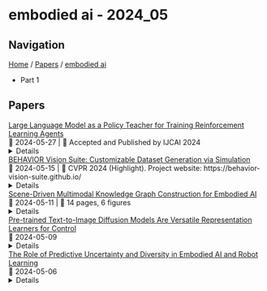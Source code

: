 # embodied ai - 2024_05

## Navigation

[Home](https://arxcompass.github.io) / [Papers](https://arxcompass.github.io/papers) / [embodied ai](https://arxcompass.github.io/papers/embodied_ai)

- Part 1

## Papers

<div class="paper-card">
    <div class="paper-title"><a href="http://arxiv.org/abs/2311.13373v6">Large Language Model as a Policy Teacher for Training Reinforcement Learning Agents</a></div>
    <div class="paper-meta">
      📅 2024-05-27
      | 💬 Accepted and Published by IJCAI 2024
    </div>
    <details class="paper-abstract">
      Recent studies have uncovered the potential of Large Language Models (LLMs) in addressing complex sequential decision-making tasks through the provision of high-level instructions. However, LLM-based agents lack specialization in tackling specific target problems, particularly in real-time dynamic environments. Additionally, deploying an LLM-based agent in practical scenarios can be both costly and time-consuming. On the other hand, reinforcement learning (RL) approaches train agents that specialize in the target task but often suffer from low sampling efficiency and high exploration costs. In this paper, we introduce a novel framework that addresses these challenges by training a smaller, specialized student RL agent using instructions from an LLM-based teacher agent. By incorporating the guidance from the teacher agent, the student agent can distill the prior knowledge of the LLM into its own model. Consequently, the student agent can be trained with significantly less data. Moreover, through further training with environment feedback, the student agent surpasses the capabilities of its teacher for completing the target task. We conducted experiments on challenging MiniGrid and Habitat environments, specifically designed for embodied AI research, to evaluate the effectiveness of our framework. The results clearly demonstrate that our approach achieves superior performance compared to strong baseline methods. Our code is available at https://github.com/ZJLAB-AMMI/LLM4Teach.
    </details>
</div>
<div class="paper-card">
    <div class="paper-title"><a href="http://arxiv.org/abs/2405.09546v1">BEHAVIOR Vision Suite: Customizable Dataset Generation via Simulation</a></div>
    <div class="paper-meta">
      📅 2024-05-15
      | 💬 CVPR 2024 (Highlight). Project website: https://behavior-vision-suite.github.io/
    </div>
    <details class="paper-abstract">
      The systematic evaluation and understanding of computer vision models under varying conditions require large amounts of data with comprehensive and customized labels, which real-world vision datasets rarely satisfy. While current synthetic data generators offer a promising alternative, particularly for embodied AI tasks, they often fall short for computer vision tasks due to low asset and rendering quality, limited diversity, and unrealistic physical properties. We introduce the BEHAVIOR Vision Suite (BVS), a set of tools and assets to generate fully customized synthetic data for systematic evaluation of computer vision models, based on the newly developed embodied AI benchmark, BEHAVIOR-1K. BVS supports a large number of adjustable parameters at the scene level (e.g., lighting, object placement), the object level (e.g., joint configuration, attributes such as "filled" and "folded"), and the camera level (e.g., field of view, focal length). Researchers can arbitrarily vary these parameters during data generation to perform controlled experiments. We showcase three example application scenarios: systematically evaluating the robustness of models across different continuous axes of domain shift, evaluating scene understanding models on the same set of images, and training and evaluating simulation-to-real transfer for a novel vision task: unary and binary state prediction. Project website: https://behavior-vision-suite.github.io/
    </details>
</div>
<div class="paper-card">
    <div class="paper-title"><a href="http://arxiv.org/abs/2311.03783v2">Scene-Driven Multimodal Knowledge Graph Construction for Embodied AI</a></div>
    <div class="paper-meta">
      📅 2024-05-11
      | 💬 14 pages, 6 figures
    </div>
    <details class="paper-abstract">
      Embodied AI is one of the most popular studies in artificial intelligence and robotics, which can effectively improve the intelligence of real-world agents (i.e. robots) serving human beings. Scene knowledge is important for an agent to understand the surroundings and make correct decisions in the varied open world. Currently, knowledge base for embodied tasks is missing and most existing work use general knowledge base or pre-trained models to enhance the intelligence of an agent. For conventional knowledge base, it is sparse, insufficient in capacity and cost in data collection. For pre-trained models, they face the uncertainty of knowledge and hard maintenance. To overcome the challenges of scene knowledge, we propose a scene-driven multimodal knowledge graph (Scene-MMKG) construction method combining conventional knowledge engineering and large language models. A unified scene knowledge injection framework is introduced for knowledge representation. To evaluate the advantages of our proposed method, we instantiate Scene-MMKG considering typical indoor robotic functionalities (Manipulation and Mobility), named ManipMob-MMKG. Comparisons in characteristics indicate our instantiated ManipMob-MMKG has broad superiority in data-collection efficiency and knowledge quality. Experimental results on typical embodied tasks show that knowledge-enhanced methods using our instantiated ManipMob-MMKG can improve the performance obviously without re-designing model structures complexly. Our project can be found at https://sites.google.com/view/manipmob-mmkg
    </details>
</div>
<div class="paper-card">
    <div class="paper-title"><a href="http://arxiv.org/abs/2405.05852v1">Pre-trained Text-to-Image Diffusion Models Are Versatile Representation Learners for Control</a></div>
    <div class="paper-meta">
      📅 2024-05-09
    </div>
    <details class="paper-abstract">
      Embodied AI agents require a fine-grained understanding of the physical world mediated through visual and language inputs. Such capabilities are difficult to learn solely from task-specific data. This has led to the emergence of pre-trained vision-language models as a tool for transferring representations learned from internet-scale data to downstream tasks and new domains. However, commonly used contrastively trained representations such as in CLIP have been shown to fail at enabling embodied agents to gain a sufficiently fine-grained scene understanding -- a capability vital for control. To address this shortcoming, we consider representations from pre-trained text-to-image diffusion models, which are explicitly optimized to generate images from text prompts and as such, contain text-conditioned representations that reflect highly fine-grained visuo-spatial information. Using pre-trained text-to-image diffusion models, we construct Stable Control Representations which allow learning downstream control policies that generalize to complex, open-ended environments. We show that policies learned using Stable Control Representations are competitive with state-of-the-art representation learning approaches across a broad range of simulated control settings, encompassing challenging manipulation and navigation tasks. Most notably, we show that Stable Control Representations enable learning policies that exhibit state-of-the-art performance on OVMM, a difficult open-vocabulary navigation benchmark.
    </details>
</div>
<div class="paper-card">
    <div class="paper-title"><a href="http://arxiv.org/abs/2405.03164v1">The Role of Predictive Uncertainty and Diversity in Embodied AI and Robot Learning</a></div>
    <div class="paper-meta">
      📅 2024-05-06
    </div>
    <details class="paper-abstract">
      Uncertainty has long been a critical area of study in robotics, particularly when robots are equipped with analytical models. As we move towards the widespread use of deep neural networks in robots, which have demonstrated remarkable performance in research settings, understanding the nuances of uncertainty becomes crucial for their real-world deployment. This guide offers an overview of the importance of uncertainty and provides methods to quantify and evaluate it from an applications perspective.
    </details>
</div>
